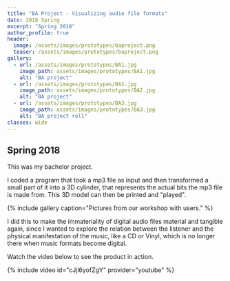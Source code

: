 ```yaml
---
title: "BA Project - Visualizing audio file formats"
dato: 2018 Spring
excerpt: "Spring 2018"
author_profile: true
header:
  image: /assets/images/prototypes/baproject.png
  teaser: /assets/images/prototypes/baproject.png
gallery:
  - url: /assets/images/prototypes/BA1.jpg
    image_path: assets/images/prototypes/BA1.jpg
    alt: "BA project"
  - url: /assets/images/prototypes/BA2.jpg
    image_path: assets/images/prototypes/BA2.jpg
    alt: "BA project"
  - url: /assets/images/prototypes/BA3.jpg
    image_path: assets/images/prototypes/BA3.jpg
    alt: "BA project roll"
classes: wide
---
```


## Spring 2018

This was my bachelor project.

I coded a program that took a mp3 file as input and then transformed a small part of it into a 3D cylinder, that represents the actual bits the mp3 file is made from. This 3D model can then be printed and "played".

{% include gallery caption="Pictures from our workshop with users." %}

I did this to make the immateriality of digital audio files material and tangible again, since I wanted to explore the relation between the listener and the physical manifestation of the music, like a CD or Vinyl, which is no longer there when music formats become digital.

Watch the video below to see the product in action.

{% include video id="cJjl6yofZgY" provider="youtube" %}




<!-- {% include gallery caption="This is a sample gallery to go along with this case study." %} -->
